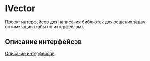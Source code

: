 # IVector

Проект интерфейсов для написания библиотек для решения задач оптимизации (лабы по интерфейсам).

## Описание интерфейсов 

[Описание интерфейсов](https://github.com/ThinkingFrog/IVector/blob/main/InterfaceDescription.md).
